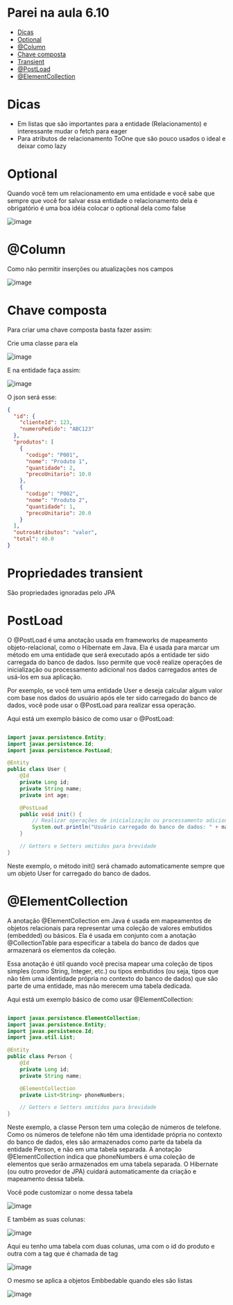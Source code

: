 # Parei na aula 6.10

<div id='init'/>
  
- [Dicas](#tips)
- [Optional](#optional)
- [@Column](#column)
- [Chave composta](#key)
- [Transient](#transient)
- [@PostLoad](#load)
- [@ElementCollection](#colection)

# Dicas

* Em listas que são importantes para a entidade (Relacionamento) e interessante mudar o fetch para eager
* Para atributos de relacionamento ToOne que são pouco usados o ideal e deixar como lazy

<div id='optional'/>

# Optional

Quando você tem um relacionamento em uma entidade e você sabe que sempre que você for salvar essa entidade o relacionamento dela é obrigatório é uma boa idéia colocar o optional dela como false

![image](https://github.com/Flavio-Vieirastack/estudo_spring/assets/85948951/1983f1f5-10c0-40c5-a876-df8ed237ef51)

<div id='column'/>

# @Column

Como não permitir inserções ou atualizações nos campos

![image](https://github.com/Flavio-Vieirastack/estudo_spring/assets/85948951/37285064-851d-40d4-89ec-f9aaf804675c)

<div id='key'/>

# Chave composta

Para criar uma chave composta basta fazer assim:

Crie uma classe para ela

![image](https://github.com/Flavio-Vieirastack/estudo_spring/assets/85948951/87c5ff8e-6dcd-42e0-ad20-15031c7453ea)

E na entidade faça assim:

![image](https://github.com/Flavio-Vieirastack/estudo_spring/assets/85948951/91139fc1-8762-4f9c-a2b7-7245486b75ec)

O json será esse:

```json
{
  "id": {
    "clienteId": 123,
    "numeroPedido": "ABC123"
  },
  "produtos": [
    {
      "codigo": "P001",
      "nome": "Produto 1",
      "quantidade": 2,
      "precoUnitario": 10.0
    },
    {
      "codigo": "P002",
      "nome": "Produto 2",
      "quantidade": 1,
      "precoUnitario": 20.0
    }
  ],
  "outrosAtributos": "valor",
  "total": 40.0
}
```

<div id='transient'/>

# Propriedades transient

São propriedades ignoradas pelo JPA

<div id='load'/>

# PostLoad

O @PostLoad é uma anotação usada em frameworks de mapeamento objeto-relacional, como o Hibernate em Java. Ela é usada para marcar um método em uma entidade que será executado após a entidade ter sido carregada do banco de dados. Isso permite que você realize operações de inicialização ou processamento adicional nos dados carregados antes de usá-los em sua aplicação.

Por exemplo, se você tem uma entidade User e deseja calcular algum valor com base nos dados do usuário após ele ter sido carregado do banco de dados, você pode usar o @PostLoad para realizar essa operação.

Aqui está um exemplo básico de como usar o @PostLoad:

```java

import javax.persistence.Entity;
import javax.persistence.Id;
import javax.persistence.PostLoad;

@Entity
public class User {
    @Id
    private Long id;
    private String name;
    private int age;

    @PostLoad
    public void init() {
        // Realizar operações de inicialização ou processamento adicional
        System.out.println("Usuário carregado do banco de dados: " + name);
    }

    // Getters e Setters omitidos para brevidade
}
```

Neste exemplo, o método init() será chamado automaticamente sempre que um objeto User for carregado do banco de dados.

<div id='colection'/>

# @ElementCollection

A anotação @ElementCollection em Java é usada em mapeamentos de objetos relacionais para representar uma coleção de valores embutidos (embedded) ou básicos. Ela é usada em conjunto com a anotação @CollectionTable para especificar a tabela do banco de dados que armazenará os elementos da coleção.

Essa anotação é útil quando você precisa mapear uma coleção de tipos simples (como String, Integer, etc.) ou tipos embutidos (ou seja, tipos que não têm uma identidade própria no contexto do banco de dados) que são parte de uma entidade, mas não merecem uma tabela dedicada.

Aqui está um exemplo básico de como usar @ElementCollection:

```java

import javax.persistence.ElementCollection;
import javax.persistence.Entity;
import javax.persistence.Id;
import java.util.List;

@Entity
public class Person {
    @Id
    private Long id;
    private String name;

    @ElementCollection
    private List<String> phoneNumbers;

    // Getters e Setters omitidos para brevidade
}
```

Neste exemplo, a classe Person tem uma coleção de números de telefone. Como os números de telefone não têm uma identidade própria no contexto do banco de dados, eles são armazenados como parte da tabela da entidade Person, e não em uma tabela separada. A anotação @ElementCollection indica que phoneNumbers é uma coleção de elementos que serão armazenados em uma tabela separada. O Hibernate (ou outro provedor de JPA) cuidará automaticamente da criação e mapeamento dessa tabela.

Você pode customizar o nome dessa tabela

![image](https://github.com/Flavio-Vieirastack/estudo_spring/assets/85948951/709aa8aa-747e-4936-a6bf-81b795ab221c)

E também as suas colunas:

![image](https://github.com/Flavio-Vieirastack/estudo_spring/assets/85948951/bd95335e-e27f-45c0-9816-9c14576c4307)

Aqui eu tenho uma tabela com duas colunas, uma com o id do produto e outra com a tag que é chamada de tag

![image](https://github.com/Flavio-Vieirastack/estudo_spring/assets/85948951/bd5c68a0-8ed8-4c2a-8644-c77db2a2dc2c)

O mesmo se aplica a objetos Embbedable quando eles são listas

![image](https://github.com/Flavio-Vieirastack/estudo_spring/assets/85948951/ca66bcd1-dfb3-4817-926f-751eefbd573d)


